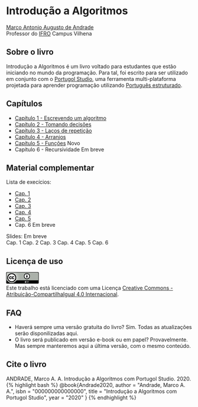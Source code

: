 # Introdução a Algoritmos

[Marco Antonio Augusto de Andrade](https://marcoandra.de)  
Professor do [IFRO](https://www.ifro.edu.br) Campus Vilhena

## Sobre o livro
Introdução a Algoritmos é um livro voltado para estudantes que estão iniciando no mundo da programação. Para tal, foi escrito para ser utilizado em conjunto com o [Portugol Studio](http://lite.acad.univali.br/portugol/), uma ferramenta multi-plataforma projetada para aprender programação utilizando [Português estruturado](https://pt.wikipedia.org/wiki/Portugol).

## Capítulos
* [Capítulo 1 - Escrevendo um algoritmo](cap1.html)
* [Capítulo 2 - Tomando decisões](cap2.html)
* [Capítulo 3 - Laços de repetição](cap3.html)
* [Capítulo 4 - Arranjos](cap4.html)
* [Capítulo 5 - Funções](cap5.html) <span class="badge badge-warning">Novo</span>
* Capítulo 6 - Recursividade <span class="badge badge-info">Em breve</span>

## Material complementar
Lista de execícios: 
* [Cap. 1](cap1-exercicios.html)
* [Cap. 2](cap2-exercicios.html)
* [Cap. 3](cap3-exercicios.html)
* [Cap. 4](cap4-exercicios.html)
* [Cap. 5](cap5-exercicios.html)
* Cap. 6 <span class="badge badge-info">Em breve</span>

Slides: <span class="badge badge-info">Em breve</span>  
Cap. 1 Cap. 2 Cap. 3 Cap. 4 Cap. 5 Cap. 6

## Licença de uso
<a rel="license" href="http://creativecommons.org/licenses/by-sa/4.0/"><img alt="Licença Creative Commons" style="border-width:0" src="assets/images/cc.png" /></a><br />Este trabalho está licenciado com uma Licença <a rel="license" href="http://creativecommons.org/licenses/by-sa/4.0/">Creative Commons - Atribuição-CompartilhaIgual 4.0 Internacional</a>.

## FAQ
* Haverá sempre uma versão gratuita do livro? Sim. Todas as atualizações serão disponilizadas aqui.
* O livro será publicado em versão e-book ou em papel? Provavelmente. Mas sempre manteremos aqui a última versão, com o mesmo conteúdo.

## Cite o livro
ANDRADE, Marco A. A. Introdução a Algoritmos com Portugol Studio. 2020.  
{% highlight bash %}
@book{Andrade2020,
author = "Andrade, Marco A. A.",
isbn = "000000000000000",
title = "Introdução a Algoritmos com Portugol Studio",
year = "2020"
}
{% endhighlight %}
